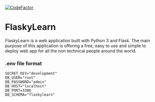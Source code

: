 [![CodeFactor](https://www.codefactor.io/repository/github/sclafus/flaskylearn/badge?s=28707972a0d84d5d62a586329595199834fb0240)](https://www.codefactor.io/repository/github/sclafus/flaskylearn)
# FlaskyLearn

FlaskyLearn is a web application built with Python 3 and Flask. 
The main purpose of this application is offering a free, easy to use and simple to deploy 
web app for all the non technical people around the world.

### .env file format

```.env
SECRET_KEY="development"
DB_USER="root"
DB_PASSWORD="admin"
DB_HOST="localhost"
DB_PORT=3306 
DB_SCHEMA="flaskylearn"
```